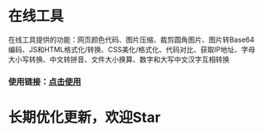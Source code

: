 # 在线工具  
在线工具提供的功能：网页颜色代码、图片压缩、裁剪圆角图片、图片转Base64编码、JS和HTML格式化/转换、CSS美化/格式化、代码对比、获取IP地址、字母大小写转换、中文转拼音、文件大小换算、数字和大写中文汉字互相转换  

### 使用链接：[点击使用](https://resoumen.com/t "点击链接")  

# 长期优化更新，欢迎Star  
